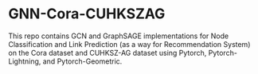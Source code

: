 # GNN-Cora-CUHKSZAG
This repo contains GCN  and GraphSAGE implementations for Node Classification and Link Prediction (as a way for Recommendation System) on the Cora dataset and CUHKSZ-AG dataset using Pytorch, Pytorch-Lightning, and Pytorch-Geometric.
